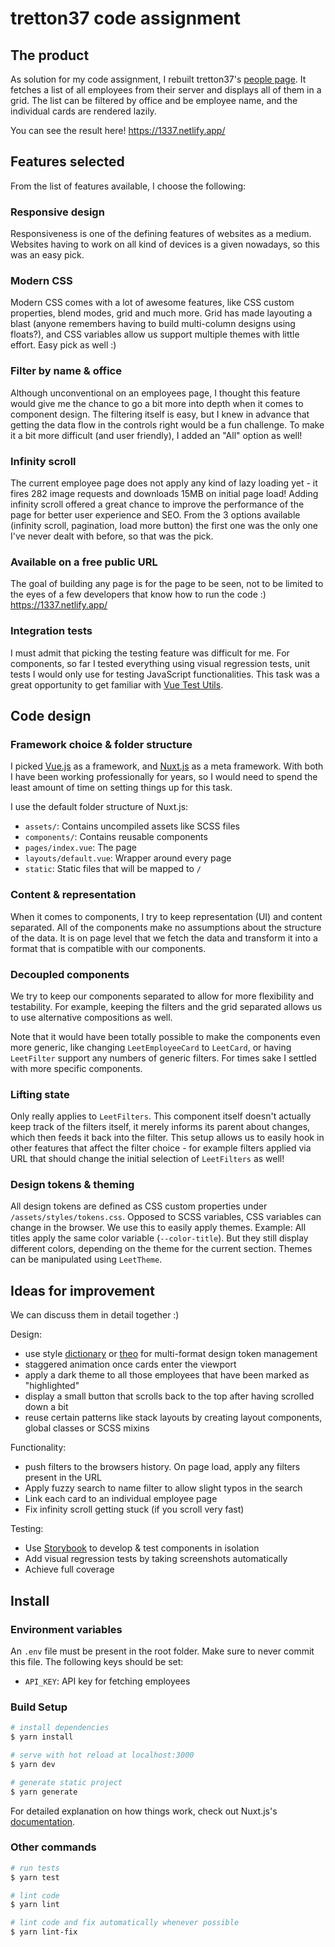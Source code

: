 # tretton37 code assignment

## The product

As solution for my code assignment, I rebuilt tretton37's [people page](https://tretton37.com/meet). It fetches a list of all employees from their server and displays all of them in a grid. The list can be filtered by office and be employee name, and the individual cards are rendered lazily.

You can see the result here!
https://1337.netlify.app/

## Features selected

From the list of features available, I choose the following:

### Responsive design

Responsiveness is one of the defining features of websites as a medium. Websites having to work on all kind of devices is a given nowadays, so this was an easy pick.

### Modern CSS

Modern CSS comes with a lot of awesome features, like CSS custom properties, blend modes, grid and much more. Grid has made layouting a blast (anyone remembers having to build multi-column designs using floats?), and CSS variables allow us support multiple themes with little effort. Easy pick as well :)

### Filter by name & office

Although unconventional on an employees page, I thought this feature would give me the chance to go a bit more into depth when it comes to component design. The filtering itself is easy, but I knew in advance that getting the data flow in the controls right would be a fun challenge. To make it a bit more difficult (and user friendly), I added an "All" option as well!

### Infinity scroll

The current employee page does not apply any kind of lazy loading yet - it fires 282 image requests and downloads 15MB on initial page load! Adding infinity scroll offered a great chance to improve the performance of the page for better user experience and SEO.
From the 3 options available (infinity scroll, pagination, load more button) the first one was the only one I've never dealt with before, so that was the pick.

### Available on a free public URL

The goal of building any page is for the page to be seen, not to be limited to the eyes of a few developers that know how to run the code :)
https://1337.netlify.app/

### Integration tests

I must admit that picking the testing feature was difficult for me. For components, so far I tested everything using visual regression tests, unit tests I would only use for testing JavaScript functionalities. This task was a great opportunity to get familiar with [Vue Test Utils](https://vue-test-utils.vuejs.org/).

## Code design

### Framework choice & folder structure

I picked [Vue.js](https://vuejs.org/) as a framework, and [Nuxt.js](https://nuxtjs.org/) as a meta framework. With both I have been working professionally for years, so I would need to spend the least amount of time on setting things up for this task.

I use the default folder structure of Nuxt.js:

- `assets/`: Contains uncompiled assets like SCSS files
- `components/`: Contains reusable components
- `pages/index.vue`: The page
- `layouts/default.vue`: Wrapper around every page
- `static`: Static files that will be mapped to `/`

### Content & representation

When it comes to components, I try to keep representation (UI) and content separated. All of the components make no assumptions about the structure of the data. It is on page level that we fetch the data and transform it into a format that is compatible with our components.

### Decoupled components

We try to keep our components separated to allow for more flexibility and testability. For example, keeping the filters and the grid separated allows us to use alternative compositions as well.

Note that it would have been totally possible to make the components even more generic, like changing `LeetEmployeeCard` to `LeetCard`, or having `LeetFilter` support any numbers of generic filters. For times sake I settled with more specific components.

### Lifting state

Only really applies to `LeetFilters`. This component itself doesn't actually keep track of the filters itself, it merely informs its parent about changes, which then feeds it back into the filter. This setup allows us to easily hook in other features that affect the filter choice - for example filters applied via URL that should change the initial selection of `LeetFilters` as well!

### Design tokens & theming

All design tokens are defined as CSS custom properties under `/assets/styles/tokens.css`. Opposed to SCSS variables, CSS variables can change in the browser. We use this to easily apply themes.
Example: All titles apply the same color variable (`--color-title`). But they still display different colors, depending on the theme for the current section. Themes can be manipulated using `LeetTheme`.

## Ideas for improvement

We can discuss them in detail together :)

Design:

- use style [dictionary](https://github.com/amzn/style-dictionary) or [theo](https://github.com/salesforce-ux/theo) for multi-format design token management
- staggered animation once cards enter the viewport
- apply a dark theme to all those employees that have been marked as "highlighted"
- display a small button that scrolls back to the top after having scrolled down a bit
- reuse certain patterns like stack layouts by creating layout components, global classes or SCSS mixins

Functionality:

- push filters to the browsers history. On page load, apply any filters present in the URL
- Apply fuzzy search to name filter to allow slight typos in the search
- Link each card to an individual employee page
- Fix infinity scroll getting stuck (if you scroll very fast)

Testing:

- Use [Storybook](https://storybook.js.org/) to develop & test components in isolation
- Add visual regression tests by taking screenshots automatically
- Achieve full coverage

## Install

### Environment variables

An `.env` file must be present in the root folder. Make sure to never commit this file. The following keys should be set:

- `API_KEY`: API key for fetching employees

### Build Setup

```bash
# install dependencies
$ yarn install

# serve with hot reload at localhost:3000
$ yarn dev

# generate static project
$ yarn generate
```

For detailed explanation on how things work, check out Nuxt.js's [documentation](https://nuxtjs.org).

### Other commands

```bash
# run tests
$ yarn test

# lint code
$ yarn lint

# lint code and fix automatically whenever possible
$ yarn lint-fix
```
